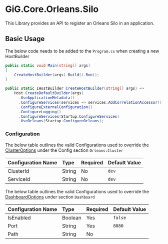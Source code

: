 # GiG.Core.Orleans.Silo

This Library provides an API to register an Orleans Silo in an application.

## Basic Usage

The below code needs to be added to the `Program.cs` when creating a new HostBuilder

```csharp
public static void Main(string[] args)
{
    CreateHostBuilder(args).Build().Run();
}

public static IHostBuilder CreateHostBuilder(string[] args) =>
    Host.CreateDefaultBuilder(args)
      .UseApplicationMetadata()
      .ConfigureServices(services => services.AddCorrelationAccessor())
      .ConfigureExternalConfiguration()
      .ConfigureLogging()
      .ConfigureServices(Startup.ConfigureServices)
      .UseOrleans(Startup.ConfigureOrleans);
```

### Configuration

The below table outlines the valid Configurations used to override the [ClusterOptions](https://github.com/dotnet/orleans/blob/master/src/Orleans.Core/Configuration/Options/ClusterOptions.cs) under the Config section `Orleans:Cluster`

| Configuration Name | Type   | Required | Default Value |
|:-------------------|:-------|:---------|:--------------|
| ClusterId          | String | No       | `dev`         |
| ServiceId          | String | No       | `dev`         |

The below table outlines the valid Configurations used to override the [DashboardOptions](..\GiG.Core.Orleans.Abstractions\Configuration\DashboardOptions.cs) under section `Dashboard`

| Configuration Name | Type    | Required | Default Value |
|:-------------------|:--------|:---------|:--------------|
| IsEnabled          | Boolean | Yes      | `false`       |
| Port               | String  | Yes      | `8080`        |
| Path               | String  | No       |               |

